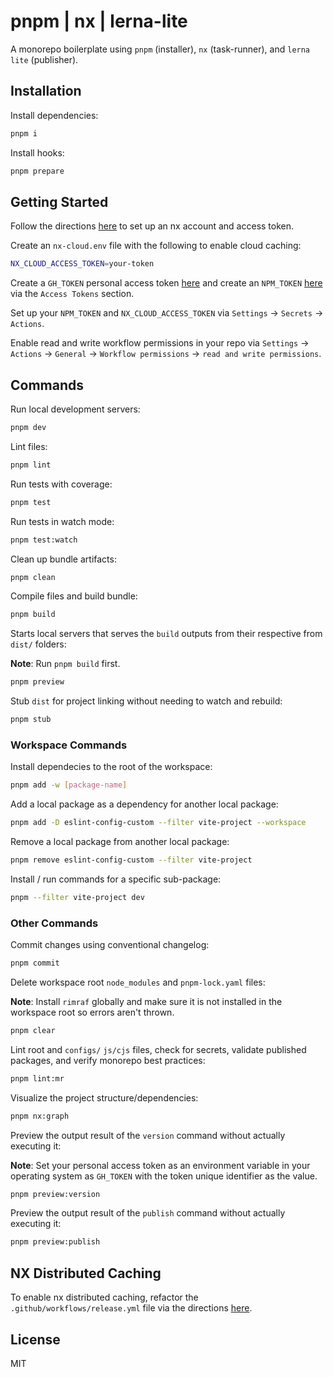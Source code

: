 # pnpm | nx | lerna-lite

A monorepo boilerplate using `pnpm` (installer), `nx` (task-runner), and `lerna lite` (publisher).

## Installation

Install dependencies:

```bash
pnpm i
```

Install hooks:

```bash
pnpm prepare
```

## Getting Started

Follow the directions [here](https://nx.dev/nx-cloud/intro/what-is-nx-cloud) to set up an nx account and access token.

Create an `nx-cloud.env` file with the following to enable cloud caching:

```bash
NX_CLOUD_ACCESS_TOKEN=your-token
```

Create a `GH_TOKEN` personal access token [here](https://github.com/settings/tokens) and create an `NPM_TOKEN` [here](https://www.npmjs.com/login) via the `Access Tokens` section.

Set up your `NPM_TOKEN` and `NX_CLOUD_ACCESS_TOKEN` via `Settings` -> `Secrets` -> `Actions`.

Enable read and write workflow permissions in your repo via `Settings` -> `Actions` -> `General` -> `Workflow permissions` -> `read and write permissions`.

## Commands

Run local development servers:

```bash
pnpm dev
```

Lint files:

```bash
pnpm lint
```

Run tests with coverage:

```bash
pnpm test
```

Run tests in watch mode:

```bash
pnpm test:watch
```

Clean up bundle artifacts:

```bash
pnpm clean
```

Compile files and build bundle:

```bash
pnpm build
```

Starts local servers that serves the `build` outputs from their respective from `dist/` folders:

**Note**: Run `pnpm build` first.

```bash
pnpm preview
```

Stub `dist` for project linking without needing to watch and rebuild:

```bash
pnpm stub
```

### Workspace Commands

Install dependecies to the root of the workspace:

```bash
pnpm add -w [package-name]
```

Add a local package as a dependency for another local package:

```bash
pnpm add -D eslint-config-custom --filter vite-project --workspace
```

Remove a local package from another local package:

```bash
pnpm remove eslint-config-custom --filter vite-project
```

Install / run commands for a specific sub-package:

```bash
pnpm --filter vite-project dev
```

### Other Commands

Commit changes using conventional changelog:

```bash
pnpm commit
```

Delete workspace root `node_modules` and `pnpm-lock.yaml` files:

**Note**: Install `rimraf` globally and make sure it is not installed in the workspace root so errors aren't thrown.

```bash
pnpm clear
```

Lint root and `configs/` `js/cjs` files, check for secrets, validate published packages, and verify monorepo best practices:

```bash
pnpm lint:mr
```

Visualize the project structure/dependencies:

```bash
pnpm nx:graph
```

Preview the output result of the `version` command without actually executing it:

**Note**: Set your personal access token as an environment variable in your operating system as `GH_TOKEN` with the token unique identifier as the value.

```bash
pnpm preview:version
```

Preview the output result of the `publish` command without actually executing it:

```bash
pnpm preview:publish
```

## NX Distributed Caching

To enable nx distributed caching, refactor the `.github/workflows/release.yml` file via the directions [here](https://nx.dev/recipes/ci/monorepo-ci-github-actions#distributed-ci-with-nx-cloud).

## License

MIT
